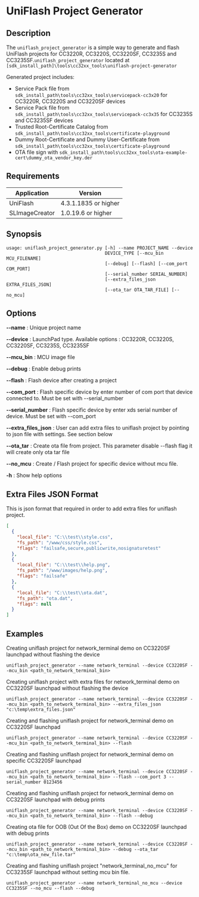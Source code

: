 UniFlash Project Generator
======

Description
-----------

The `uniflash_project_generator` is a simple way to generate and flash UniFlash projects for CC3220R, CC3220S, CC3220SF, CC3235S and CC3235SF.`uniflash_project_generator` located at ```[sdk_install_path]\tools\cc32xx_tools\uniflash-project-generator```

Generated project includes:
* Service Pack file from ```sdk_install_path\tools\cc32xx_tools\servicepack-cc3x20``` for CC3220R, CC3220S and CC3220SF devices
* Service Pack file from ```sdk_install_path\tools\cc32xx_tools\servicepack-cc3x35``` for CC3235S and CC3235SF devices
* Trusted Root-Certificate Catalog from ```sdk_install_path\tools\cc32xx_tools\certificate-playground```
* Dummy Root-Certificate and Dummy User-Certificate from ```sdk_install_path\tools\cc32xx_tools\certificate-playground```
* OTA file sign with ```sdk_install_path\tools\cc32xx_tools\ota-example-cert\dummy_ota_vendor_key.der```

Requirements
-----------

| Application | Version |
| --- |  --- |
| UniFlash | 4.3.1.1835 or higher |
| SLImageCreator | 1.0.19.6 or higher |


Synopsis
-----------

```batch
usage: uniflash_project_generator.py [-h] --name PROJECT_NAME --device
                                     DEVICE_TYPE [--mcu_bin MCU_FILENAME]
                                     [--debug] [--flash] [--com_port COM_PORT]
                                     [--serial_number SERIAL_NUMBER]
                                     [--extra_files_json EXTRA_FILES_JSON]
                                     [--ota_tar OTA_TAR_FILE] [--no_mcu]
```

Options
-----------

**--name**
: Unique project name

**--device**
: LaunchPad type. Available options : CC3220R, CC3220S, CC3220SF, CC3235S, CC3235SF

**--mcu_bin**
: MCU image file

**--debug**
: Enable debug prints

**--flash**
: Flash device after creating a project 

**--com_port**
: Flash specific device by enter number of com port that device connected to. Must be set with --serial_number

**--serial_number**
: Flash specific device by enter xds serial number of device. Must be set with --com_port

**--extra_files_json**
: User can add extra files to uniflash project by pointing to json file with settings. See section below

**--ota_tar**
: Create ota file from project. This parameter disable --flash flag it will create only ota tar file

**--no_mcu**
: Create / Flash project for specific device without mcu file.

**-h**
: Show help options

Extra Files JSON Format
-----------------------
This is json format that required in order to add extra files for uniflash project.
```json
[
  {
    "local_file": "C:\\test\\style.css",
    "fs_path": "/www/css/style.css",
    "flags": "failsafe,secure,publicwrite,nosignaturetest"
  },
  {
    "local_file": "C:\\test\\help.png",
    "fs_path": "/www/images/help.png",
    "flags": "failsafe"
  },
  {
    "local_file": "C:\\test\\ota.dat",
    "fs_path": "ota.dat",
    "flags": null
  }
]
```


Examples
-----------

Creating uniflash project for network_terminal demo on CC3220SF launchpad without flashing the device

```batch
uniflash_project_generator --name network_terminal --device CC3220SF --mcu_bin <path_to_network_terminal_bin>
```

Creating uniflash project with extra files for network_terminal demo on CC3220SF launchpad without flashing the device

```batch
uniflash_project_generator --name network_terminal --device CC3220SF --mcu_bin <path_to_network_terminal_bin> --extra_files_json "c:\temp\extra_files.json"
```

Creating and flashing uniflash project for network_terminal demo on CC3220SF launchpad

```batch
uniflash_project_generator --name network_terminal --device CC3220SF --mcu_bin <path_to_network_terminal_bin> --flash
```

Creating and flashing uniflash project for network_terminal demo on specific CC3220SF launchpad

```batch
uniflash_project_generator --name network_terminal --device CC3220SF --mcu_bin <path_to_network_terminal_bin> --flash --com_port 3 --serial_number 0123456
```

Creating and flashing uniflash project for network_terminal demo on CC3220SF launchpad with debug prints

```batch
uniflash_project_generator --name network_terminal --device CC3220SF --mcu_bin <path_to_network_terminal_bin> --flash --debug
```

Creating ota file for OOB (Out Of the Box) demo on CC3220SF launchpad with debug prints

```batch
uniflash_project_generator --name network_terminal --device CC3220SF --mcu_bin <path_to_network_terminal_bin> --debug --ota_tar "c:\temp\ota_new_file.tar"
```

Creating and flashing uniflash project "network_terminal_no_mcu" for CC3235SF launchpad without setting mcu bin file.

```batch
uniflash_project_generator --name network_terminal_no_mcu --device CC3235SF --no_mcu --flash --debug
```